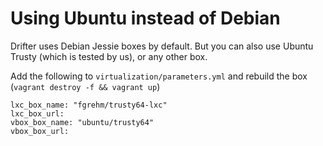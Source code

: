 # Using Ubuntu instead of Debian

Drifter uses Debian Jessie boxes by default. But you can also use Ubuntu Trusty (which is tested by us), or any other box.

Add the following to `virtualization/parameters.yml` and rebuild the box (`vagrant destroy -f && vagrant up`)

```
lxc_box_name: "fgrehm/trusty64-lxc"
lxc_box_url: 
vbox_box_name: "ubuntu/trusty64"
vbox_box_url:
```

